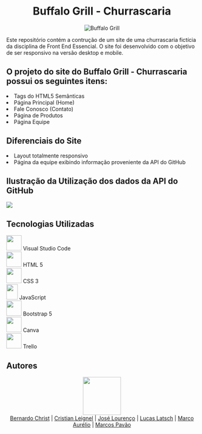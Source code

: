 <!DOCTYPE html>
<html>


<body>
  <h1 align="center">Buffalo Grill - Churrascaria</h1>
  <div align="center">
    <img src="https://github.com/leignel/TrabFinalFrontEnd/assets/141193350/5d5d178f-7c6a-4590-b1b2-7814fb3eb0e2"alt="Buffalo Grill">
  </div>

  <p>Este repositório contém a contrução de um site de uma churrascaria fictícia da disciplina de Front End Essencial. O site foi desenvolvido com o objetivo de ser responsivo na versão desktop e mobile.</p>

  <h2>O projeto do site do Buffalo Grill - Churrascaria possui os seguintes itens:</h2>
  <li>Tags do HTML5 Semânticas</li>
  <li>Página Principal (Home)</li>
  <li>Fale Conosco (Contato)</li>
  <li>Página de Produtos</li>
  <li>Página Equipe</li>

  <h2>Diferenciais do Site</h2>
  <li>Layout totalmente responsivo</li>
  <li>Página da equipe exibindo informação proveniente da API do GitHub</li>

  <h2>Ilustração da Utilização dos dados da API do GitHub</h2>
 <img src="https://github.com/leignel/TrabFinalFrontEnd/assets/141193350/f109ddbf-bc98-4b8f-ad92-bd3f544324b8"/>


  <h2>Tecnologias Utilizadas</h2>
 <img src="https://github.com/leignel/TrabFinalFrontEnd/assets/141193350/4134b30a-f118-4c8e-9eab-e77f5cce3967" height="40" width="40"> Visual Studio Code 
 <br />
 <img src="https://github.com/leignel/TrabFinalFrontEnd/assets/141193350/c84a000a-719c-4a57-905d-202406555d51" height="40" width="40"> HTML 5
<br />
<img src="https://github.com/leignel/TrabFinalFrontEnd/assets/141193350/e3b9eda5-f72a-4fa6-adb2-49953bbe0f9c" height="40" width="40"> CSS 3
<br />
<img src="https://github.com/leignel/TrabFinalFrontEnd/assets/141193350/288036e6-cbdb-4bc2-af09-565272756d47" height="40" width="30"> JavaScript
<br />
<img src="https://github.com/leignel/TrabFinalFrontEnd/assets/141193350/a70aee6e-934d-49bf-a2af-f630926dbe3b" height="40" width="40"> Bootstrap 5
<br />
<img src="https://github.com/leignel/TrabFinalFrontEnd/assets/141193350/0d242d6d-d670-495d-a533-91cc49ba8c28" height="40" width="40"> Canva
<br />
<img src="https://github.com/leignel/TrabFinalFrontEnd/assets/141193350/20f56606-7d66-4764-a508-792dd62b5c65" height="40" width="40"> Trello




<h2>Autores</h2>  
<div align="center">
<img src="https://cdn.discordapp.com/attachments/1135262336819679372/1140675577733464254/github-logo-git-hub-icon-with-text-on-white-and-black-background-free-vector_2-removebg-preview.png" height="100" width="100"> <br /><a href="https://github.com/BernardoChrist">Bernardo Christ</a> | <a href="https://github.com/leignel">Cristian Leignel</a> | <a href="https://github.com/joselourencocm">José Lourenço</a> | <a href="https://github.com/LucasLatsch">Lucas Latsch</a> | <a href="https://github.com/Rofogale">Marco Aurélio</a> | <a href="https://github.com/marcospavao">Marcos Pavão</a> 
  </div>

  
